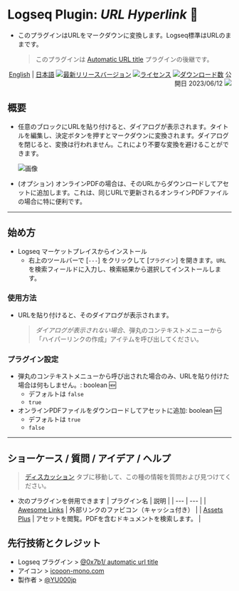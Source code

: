 # Logseq Plugin: *URL Hyperlink* 🔗

- このプラグインはURLをマークダウンに変換します。Logseq標準はURLのままです。
  > このプラグインは [Automatic URL title](https://github.com/0x7b1/logseq-plugin-automatic-url-title) プラグインの後継です。

<div align="right">

[English](https://github.com/YU000jp/logseq-plugin-confirmation-hyperlink) | [日本語](https://github.com/YU000jp/logseq-plugin-confirmation-hyperlink/blob/main/readme.ja.md)
[![最新リリースバージョン](https://img.shields.io/github/v/release/YU000jp/logseq-plugin-confirmation-hyperlink)](https://github.com/YU000jp/logseq-plugin-confirmation-hyperlink/releases)
[![ライセンス](https://img.shields.io/github/license/YU000jp/logseq-plugin-confirmation-hyperlink?color=blue)](https://github.com/YU000jp/logseq-plugin-confirmation-hyperlink/LICENSE)
[![ダウンロード数](https://img.shields.io/github/downloads/YU000jp/logseq-plugin-confirmation-hyperlink/total.svg)](https://github.com/YU000jp/logseq-plugin-confirmation-hyperlink/releases)
 公開日 2023/06/12 <a href="https://www.buymeacoffee.com/yu000japan"><img src="https://img.buymeacoffee.com/button-api/?text=Buy me a pizza&emoji=🍕&slug=yu000japan&button_colour=FFDD00&font_colour=000000&font_family=Poppins&outline_colour=000000&coffee_colour=ffffff" /></a>
 </div>

## 概要

- 任意のブロックにURLを貼り付けると、ダイアログが表示されます。タイトルを編集し、決定ボタンを押すとマークダウンに変換されます。ダイアログを閉じると、変換は行われません。これにより不要な変換を避けることができます。

   ![画像](https://github.com/YU000jp/logseq-plugin-confirmation-hyperlink/assets/111847207/e4ca591a-b6bb-4077-bd5d-4e42b184cb53)

- (オプション) オンラインPDFの場合は、そのURLからダウンロードしてアセットに追加します。これは、同じURLで更新されるオンラインPDFファイルの場合に特に便利です。

---

## 始め方

- Logseq マーケットプレイスからインストール
  - 右上のツールバーで [`---`] をクリックして [`プラグイン`] を開きます。`URL`を検索フィールドに入力し、検索結果から選択してインストールします。

### 使用方法

  - URLを貼り付けると、そのダイアログが表示されます。
     > *ダイアログが表示されない場合*、弾丸のコンテキストメニューから「ハイパーリンクの作成」アイテムを呼び出してください。

### プラグイン設定

- 弾丸のコンテキストメニューから呼び出された場合のみ、URLを貼り付けた場合は何もしません。: boolean 🆕
  - デフォルトは `false`
  - `true`
- オンラインPDFファイルをダウンロードしてアセットに追加: boolean 🆕
  - デフォルトは `true`
  - `false`

---

## ショーケース / 質問 / アイデア / ヘルプ

> [ディスカッション](https://github.com/YU000jp/logseq-plugin-confirmation-hyperlink/discussions) タブに移動して、この種の情報を質問および見つけてください。

- 次のプラグインを併用できます
  | プラグイン名 | 説明 |
  | --- | --- |
  | [Awesome Links](https://github.com/yoyurec/logseq-awesome-links) | 外部リンクのファビコン（キャッシュ付き） |
  | [Assets Plus](https://github.com/xyhp915/logseq-assets-plus/) | アセットを閲覧。PDFを含むドキュメントを検索します。 |

## 先行技術とクレジット

- Logseq プラグイン > [@0x7b1/ automatic url title](https://github.com/0x7b1/logseq-plugin-automatic-url-title)
- アイコン > [icooon-mono.com](https://icooon-mono.com/11386-%e3%82%a4%e3%83%b3%e3%82%bf%e3%83%bc%e3%83%8d%e3%83%83%e3%83%88%e3%81%ae%e3%82%a2%e3%82%a4%e3%82%b33/)
- 製作者 > [@YU000jp](https://github.com/YU000jp)
